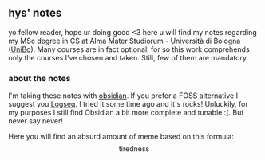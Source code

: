 ## **hys' notes**

yo fellow reader, hope ur doing good <3
here u will find my notes regarding my MSc degree in CS at Alma Mater Studiorum - Università di Bologna ([UniBo](https://www.unibo.it/it)).  Many courses are in fact optional, for so this work comprehends only the courses I've chosen and taken. Still, few of them are mandatory.

### **about the notes**

I'm taking these notes with [obsidian](https://obsidian.md/). If you prefer a FOSS alternative I suggest you [Logseq](https://logseq.com/). I tried it some time ago and it's rocks! Unluckily, for my purposes I still find Obsidian a bit more complete and tunable :(. But never say never!

Here you will find an absurd amount of meme based on this formula:
$$
\text{tiredness }
$$